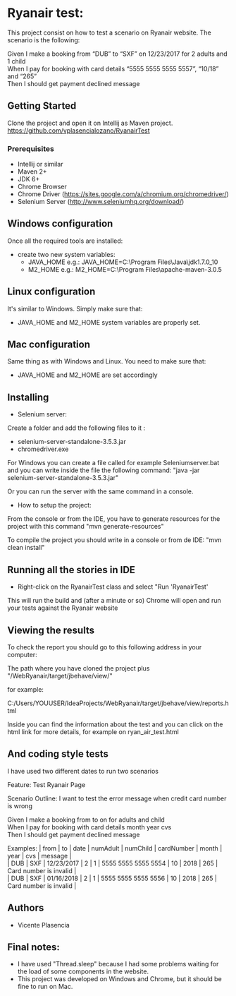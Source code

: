 # Ryanair test:

This project consist on how to test a scenario on Ryanair website.
The scenario is the following:

 Given I make a booking from “DUB” to “SXF” on 12/23/2017 for 2 adults and 1 child <br />
 When I pay for booking with card details “5555 5555 5555 5557”, “10/18” and “265” <br />
 Then I should get payment declined message <br />

## Getting Started

Clone the project and open it on Intellij as Maven project.
https://github.com/vplasencialozano/RyanairTest

### Prerequisites

* Intellij or similar
* Maven 2+
* JDK 6+
* Chrome Browser
* Chrome Driver (https://sites.google.com/a/chromium.org/chromedriver/)
* Selenium Server (http://www.seleniumhq.org/download/)

## Windows configuration

Once all the required tools are installed:

* create two new system variables:
    * JAVA\_HOME e.g.: JAVA\_HOME=C:\Program Files\Java\jdk1.7.0\_10
    * M2\_HOME e.g.: M2\_HOME=C:\Program Files\apache-maven-3.0.5

## Linux configuration

It's similar to Windows.
Simply make sure that:
* JAVA\_HOME and M2\_HOME system variables are properly set.

## Mac configuration

Same thing as with Windows and Linux.
You need to make sure that:
* JAVA\_HOME and M2\_HOME are set accordingly


## Installing

* Selenium server:

Create a folder and add the following files to it :

* selenium-server-standalone-3.5.3.jar
* chromedriver.exe

For Windows you can create a file called for example Seleniumserver.bat and you can write inside the file the following command:
"java -jar selenium-server-standalone-3.5.3.jar"

Or you can run the server with the same command in a console.

* How to setup the project:

From the console or from the IDE, you have to generate resources for the project with this command
"mvn generate-resources"

To compile the project you should write in a console or from de IDE:
"mvn clean install"


## Running all the stories in IDE

* Right-click on the RyanairTest class and select "Run 'RyanairTest'

This will run the build and (after a minute or so) Chrome will open and run your tests against the Ryanair website


## Viewing the results

To check the report you should go to this following address in your computer:

The path where you have cloned the project plus "/WebRyanair/target/jbehave/view/"

for example:

C:/Users/YOUUSER/IdeaProjects/WebRyanair/target/jbehave/view/reports.html

Inside you can find the information about the test and you can click on the html link for more details, for example on ryan_air_test.html
 
## And coding style tests

I have used two different dates to run two scenarios

Feature: Test Ryanair Page

Scenario Outline: I want to test the error message when credit card number is wrong

 Given I make a booking from <from> to <to> on <date> for <numAdult> adults and <numChild> child <br />
 When I pay for booking with card details <cardNumber> month <month> year <year> cvs <cvs> <br />
 Then I should get payment declined message <message> <br />


Examples:
| from | to  | date       | numAdult | numChild | cardNumber          | month | year | cvs | message                | <br />
| DUB  | SXF | 12/23/2017 | 2        | 1        | 5555 5555 5555 5554 | 10    | 2018 | 265 | Card number is invalid | <br />
| DUB  | SXF | 01/16/2018 | 2        | 1        | 5555 5555 5555 5556 | 10    | 2018 | 265 | Card number is invalid | <br />


## Authors

* Vicente Plasencia 

## Final notes:

* I have used "Thread.sleep" because I had some problems waiting for the load of some components in the website.
* This project was developed on Windows and Chrome, but it should be fine to run on Mac.



